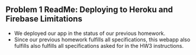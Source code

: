 ## Problem 1 ReadMe: Deploying to Heroku and Firebase Limitations

- We deployed our app in the status of our previous homework.
- Since our previous homework fulfills all specifications, this webapp also fulfills also fulfills all specifications asked for in the HW3 instructions.